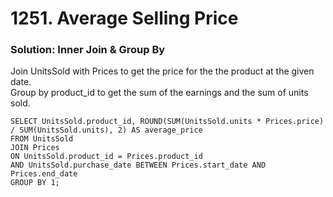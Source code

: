 # 1251. Average Selling Price

### Solution: Inner Join & Group By
Join UnitsSold with Prices to get the price for the the product at the given date.  
Group by product_id to get the sum of the earnings and the sum of units sold.  

```
SELECT UnitsSold.product_id, ROUND(SUM(UnitsSold.units * Prices.price) / SUM(UnitsSold.units), 2) AS average_price
FROM UnitsSold
JOIN Prices
ON UnitsSold.product_id = Prices.product_id
AND UnitsSold.purchase_date BETWEEN Prices.start_date AND Prices.end_date
GROUP BY 1;
```
